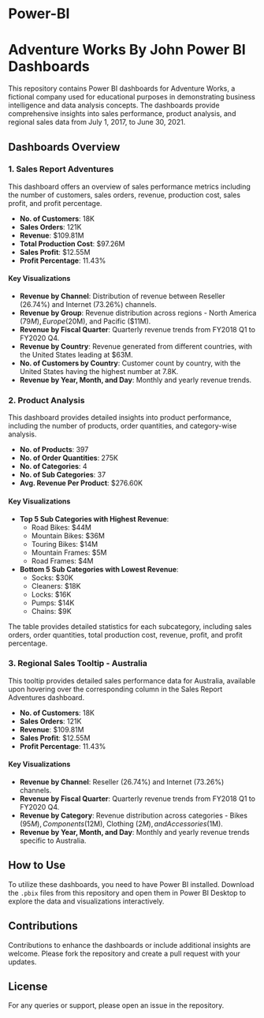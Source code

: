 # Power-BI
# Adventure Works By John Power BI Dashboards

This repository contains Power BI dashboards for Adventure Works, a fictional company used for educational purposes in demonstrating business intelligence and data analysis concepts. The dashboards provide comprehensive insights into sales performance, product analysis, and regional sales data from July 1, 2017, to June 30, 2021.

## Dashboards Overview

### 1. Sales Report Adventures

This dashboard offers an overview of sales performance metrics including the number of customers, sales orders, revenue, production cost, sales profit, and profit percentage.

- **No. of Customers**: 18K
- **Sales Orders**: 121K
- **Revenue**: $109.81M
- **Total Production Cost**: $97.26M
- **Sales Profit**: $12.55M
- **Profit Percentage**: 11.43%

#### Key Visualizations

- **Revenue by Channel**: Distribution of revenue between Reseller (26.74%) and Internet (73.26%) channels.
- **Revenue by Group**: Revenue distribution across regions - North America ($79M), Europe ($20M), and Pacific ($11M).
- **Revenue by Fiscal Quarter**: Quarterly revenue trends from FY2018 Q1 to FY2020 Q4.
- **Revenue by Country**: Revenue generated from different countries, with the United States leading at $63M.
- **No. of Customers by Country**: Customer count by country, with the United States having the highest number at 7.8K.
- **Revenue by Year, Month, and Day**: Monthly and yearly revenue trends.

### 2. Product Analysis

This dashboard provides detailed insights into product performance, including the number of products, order quantities, and category-wise analysis.

- **No. of Products**: 397
- **No. of Order Quantities**: 275K
- **No. of Categories**: 4
- **No. of Sub Categories**: 37
- **Avg. Revenue Per Product**: $276.60K

#### Key Visualizations

- **Top 5 Sub Categories with Highest Revenue**:
  - Road Bikes: $44M
  - Mountain Bikes: $36M
  - Touring Bikes: $14M
  - Mountain Frames: $5M
  - Road Frames: $4M
- **Bottom 5 Sub Categories with Lowest Revenue**:
  - Socks: $30K
  - Cleaners: $18K
  - Locks: $16K
  - Pumps: $14K
  - Chains: $9K

The table provides detailed statistics for each subcategory, including sales orders, order quantities, total production cost, revenue, profit, and profit percentage.

### 3. Regional Sales Tooltip - Australia

This tooltip provides detailed sales performance data for Australia, available upon hovering over the corresponding column in the Sales Report Adventures dashboard.

- **No. of Customers**: 18K
- **Sales Orders**: 121K
- **Revenue**: $109.81M
- **Sales Profit**: $12.55M
- **Profit Percentage**: 11.43%

#### Key Visualizations

- **Revenue by Channel**: Reseller (26.74%) and Internet (73.26%) channels.
- **Revenue by Fiscal Quarter**: Quarterly revenue trends from FY2018 Q1 to FY2020 Q4.
- **Revenue by Category**: Revenue distribution across categories - Bikes ($95M), Components ($12M), Clothing ($2M), and Accessories ($1M).
- **Revenue by Year, Month, and Day**: Monthly and yearly revenue trends specific to Australia.

## How to Use

To utilize these dashboards, you need to have Power BI installed. Download the `.pbix` files from this repository and open them in Power BI Desktop to explore the data and visualizations interactively.

## Contributions

Contributions to enhance the dashboards or include additional insights are welcome. Please fork the repository and create a pull request with your updates.

## License

For any queries or support, please open an issue in the repository.
